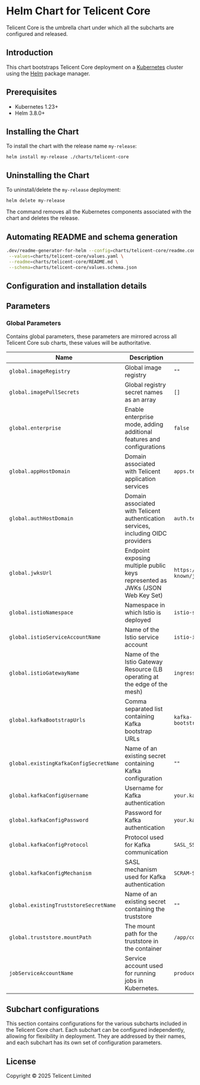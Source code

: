 # Helm Chart for Telicent Core

Telicent Core is the umbrella chart under which all the subcharts are configured and released.

## Introduction

This chart bootstraps Telicent Core deployment on a [Kubernetes](https://kubernetes.io) cluster using
the [Helm](https://helm.sh) package manager.

## Prerequisites

- Kubernetes 1.23+
- Helm 3.8.0+

## Installing the Chart

To install the chart with the release name `my-release`:

```console
helm install my-release ./charts/telicent-core
```

## Uninstalling the Chart

To uninstall/delete the `my-release` deployment:

```console
helm delete my-release
```
The command removes all the Kubernetes components associated with the chart and deletes the release.

## Automating README and schema generation

```bash
.dev/readme-generator-for-helm --config=charts/telicent-core/readme.config \
 --values=charts/telicent-core/values.yaml \
 --readme=charts/telicent-core/README.md \
 --schema=charts/telicent-core/values.schema.json
```

## Configuration and installation details

## Parameters

### Global Parameters

Contains global parameters, these parameters are mirrored across all Telicent Core sub charts, these values will be authoritative.

| Name                                   | Description                                                                       | Value                                            |
| -------------------------------------- | --------------------------------------------------------------------------------- | ------------------------------------------------ |
| `global.imageRegistry`                 | Global image registry                                                             | `""`                                             |
| `global.imagePullSecrets`              | Global registry secret names as an array                                          | `[]`                                             |
| `global.enterprise`                    | Enable enterprise mode, adding additional features and configurations             | `false`                                          |
| `global.appHostDomain`                 | Domain associated with Telicent application services                              | `apps.telicent.io`                               |
| `global.authHostDomain`                | Domain associated with Telicent authentication services, including OIDC providers | `auth.telicent.io`                               |
| `global.jwksUrl`                       | Endpoint exposing multiple public keys represented as JWKs (JSON Web Key Set)     | `https://{yourAuthdomain}/.well-known/jwks.json` |
| `global.istioNamespace`                | Namespace in which Istio is deployed                                              | `istio-system`                                   |
| `global.istioServiceAccountName`       | Name of the Istio service account                                                 | `istio-ingress`                                  |
| `global.istioGatewayName`              | Name of the Istio Gateway Resource (LB operating at the edge of the mesh)         | `ingress-gateway`                                |
| `global.kafkaBootstrapUrls`            | Comma separated list containing Kafka bootstrap URLs                              | `kafka-bootstrap.kafka.svc.cluster.local:9092`   |
| `global.existingKafkaConfigSecretName` | Name of an existing secret containing Kafka configuration                         | `""`                                             |
| `global.kafkaConfigUsername`           | Username for Kafka authentication                                                 | `your.kafka.username.here`                       |
| `global.kafkaConfigPassword`           | Password for Kafka authentication                                                 | `your.kafka.password.here`                       |
| `global.kafkaConfigProtocol`           | Protocol used for Kafka communication                                             | `SASL_SSL`                                       |
| `global.kafkaConfigMechanism`          | SASL mechanism used for Kafka authentication                                      | `SCRAM-SHA-512`                                  |
| `global.existingTruststoreSecretName`  | Name of an existing secret containing the truststore                              | `""`                                             |
| `global.truststore.mountPath`          | The mount path for the truststore in the container                                | `/app/config/truststore`                         |
| `jobServiceAccountName`                | Service account used for running jobs in Kubernetes.                              | `producers`                                      |

## Subchart configurations

This section contains configurations for the various subcharts included in the Telicent Core chart.
Each subchart can be configured independently, allowing for flexibility in deployment.
They are addressed by their names, and each subchart has its own set of configuration parameters.

## License

Copyright &copy; 2025 Telicent Limited

